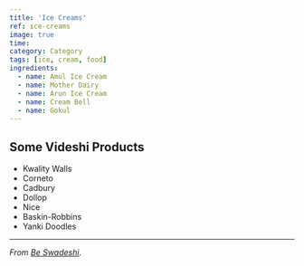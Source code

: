```yaml
---
title: 'Ice Creams'
ref: ice-creams
image: true
time: 
category: Category
tags: [ice, cream, food]
ingredients:
  - name: Amul Ice Cream
  - name: Mother Dairy
  - name: Arun Ice Cream
  - name: Cream Bell
  - name: Gokul
---
```


## Some Videshi Products

- Kwality Walls
- Corneto
- Cadbury
- Dollop
- Nice
- Baskin-Robbins
- Yanki Doodles

---

_From [Be Swadeshi](http://beswadeshi.in)._
